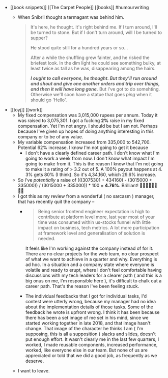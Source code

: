 - [[book snippets]] [[The Carpet People]] [[books]] #humourwriting
	- When Snibril thought a termagant was behind him.
	  
	  > It's here, he thought. It's right behind me. If I turn around, I'll be turned to stone. But if I don't turn around, will I be turned to supper?
	  >
	  > He stood quite still for a hundred years or so…
	  >
	  > After a while the shuffling grew fainter, and he risked the briefest look. In the dim light he could see something bulky, at least twice as tall as he was, disappearing among the hairs.
	  >
	  > ***I ought to call everyone, he thought. But they'll run around and shout and give one another orders and trip over things, and then it will have long gone.*** But I've got to do somehting. Otherwise we'll soon have a statue that goes *ping* when it should go 'Hello'.
- [[toyj]] [[work]]
	- My fixed compensation was 3,015,000 rupees per annum. Today it was raised to 3,075,301. I got a fucking **2%** raise in my fixed compensation. Yet I'm not angry. I should be but I am not. Perhaps because I've given up hopes of doing anything interesting in this company or to be of any value.
	- My variable compensation increased from 335,000 to 542,700. Potential 62% increase. I know I'm not going to get it because
		- I don't have a clearly defined career path. I don't know what I'm going to work a week from now. I don't know what impact I'm going to make from it. This is the reason I know that I'm not going to make it a rating of > 3.2 out of 5. A 100% payout happens at 4. 3% gets 80% (I think). So it's 4,34,160, which 29.6% increase.
	- So I've *potentially* a raise of (((3075301 + 434160) - (3015000 + 335000)) / (3015000 + 335000)) * 100 = **4.76%**. Brilliant! 👏🏼👏🏼👏🏼 🤦🏻
	- I got this as my review from a wonderful ( no sarcasm ) manager, that has recently quit the company –
		- > Being senior frontend engineer expectation is high to contribute at platform level more, last year most of your time was consumed within us-stocks funnel with little impact on business, tech metrics. A lot more participation at framework level and generalisation of solution is needed.
		  
		  It feels like I'm working against the company instead of for it. There are no clear projects for the web team, no clear prospect of what we want to achieve in a quarter and why. Everything is ad hoc. In a situation and a company state where everyone is volatile and ready to erupt, where I don't feel comfortable having discussions with my tech leaders for a clearer path ( and this is a big onus on me, I'm responsible here ), it's difficult to chalk out a career path. That's the reason I've been feeling stuck.
		- The individual feedbacks that I got for individual tasks, I'd contest were utterly wrong, because my manager had no idea about the implementation details of those tasks. Some of the feedback he wrote is upfront wrong. I think it has been because there has been a set image of me set in his mind, since we started working together in late 2018, and that image hasn't change. That image of the character he thinks I am ( I'm supposing, this is all a supposition ) slacks and slides, doesn't put enough effort. It wasn't clearly me in the last few quarters, I worked, I made reusable components, increased performance, worked, like everyone else in our team. But none of us are appreciated or told that we did a good job, as frequently as we deserve.
	- I want to leave.